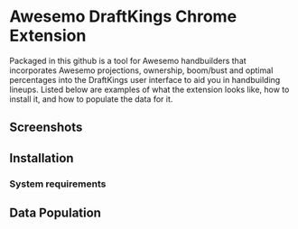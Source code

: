 # Awesemo DraftKings Chrome Extension
Packaged in this github is a tool for Awesemo handbuilders that incorporates Awesemo projections, ownership, boom/bust and optimal percentages into the DraftKings user interface to aid you in handbuilding lineups. Listed below are examples of what the extension looks like, how to install it, and how to populate the data for it.



## Screenshots

## Installation
### System requirements

## Data Population
